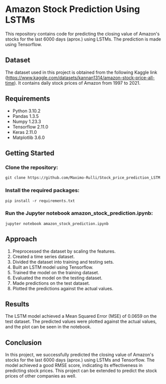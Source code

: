 # Amazon Stock Prediction Using LSTMs
This repository contains code for predicting the closing value of Amazon's stocks for the last 6000 days (aprox.) using LSTMs. The prediction is made using Tensorflow.

## Dataset
The dataset used in this project is obtained from the following Kaggle link (https://www.kaggle.com/datasets/kannan1314/amazon-stock-price-all-time). It contains daily stock prices of Amazon from 1997 to 2021.

## Requirements
* Python 3.10.2
* Pandas 1.3.5
* Numpy 1.23.3
* Tensorflow 2.11.0
* Keras 2.11.0
* Matplotlib 3.6.0


## Getting Started

### Clone the repository:
```
git clone https://github.com/Maximo-Rulli/Stock_price_prediction_LSTM
```


### Install the required packages:
```
pip install -r requirements.txt
```


### Run the Jupyter notebook amazon_stock_prediction.ipynb:
```
jupyter notebook amazon_stock_prediction.ipynb
```

## Approach
1. Preprocessed the dataset by scaling the features.
2. Created a time series dataset.
2. Divided the dataset into training and testing sets.
2. Built an LSTM model using Tensorflow.
2. Trained the model on the training dataset.
2. Evaluated the model on the testing dataset.
2. Made predictions on the test dataset.
2. Plotted the predictions against the actual values.

## Results
The LSTM model achieved a Mean Squared Error (MSE) of 0.0659 on the test dataset. The predicted values were plotted against the actual values, and the plot can be seen in the notebook.

## Conclusion
In this project, we successfully predicted the closing value of Amazon's stocks for the last 6000 days (aprox.) using LSTMs and Tensorflow. The model achieved a good RMSE score, indicating its effectiveness in predicting stock prices. This project can be extended to predict the stock prices of other companies as well.
